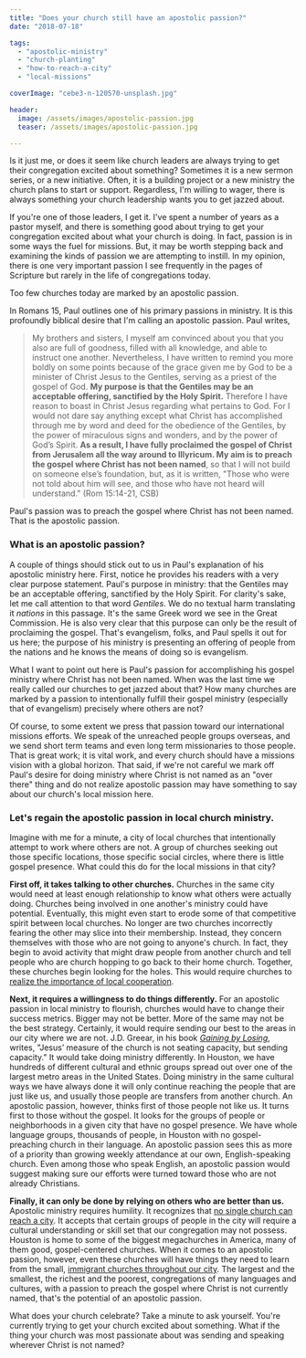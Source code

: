 ```yaml
---
title: "Does your church still have an apostolic passion?"
date: "2018-07-18"

tags: 
  - "apostolic-ministry"
  - "church-planting"
  - "how-to-reach-a-city"
  - "local-missions"

coverImage: "cebe3-n-120570-unsplash.jpg"

header:
  image: /assets/images/apostolic-passion.jpg
  teaser: /assets/images/apostolic-passion.jpg

---
```


Is it just me, or does it seem like church leaders are always trying to get their congregation excited about something? Sometimes it is a new sermon series, or a new initiative. Often, it is a building project or a new ministry the church plans to start or support. Regardless, I'm willing to wager, there is always something your church leadership wants you to get jazzed about.

If you're one of those leaders, I get it. I've spent a number of years as a pastor myself, and there is something good about trying to get your congregation excited about what your church is doing. In fact, passion is in some ways the fuel for missions. But, it may be worth stepping back and examining the kinds of passion we are attempting to instill. In my opinion, there is one very important passion I see frequently in the pages of Scripture but rarely in the life of congregations today.

Too few churches today are marked by an apostolic passion.

In Romans 15, Paul outlines one of his primary passions in ministry. It is this profoundly biblical desire that I'm calling an apostolic passion. Paul writes,

> My brothers and sisters, I myself am convinced about you that you also are full of goodness, filled with all knowledge, and able to instruct one another. Nevertheless, I have written to remind you more boldly on some points because of the grace given me by God to be a minister of Christ Jesus to the Gentiles, serving as a priest of the gospel of God. **My purpose is that the Gentiles may be an acceptable offering, sanctified by the Holy Spirit.** Therefore I have reason to boast in Christ Jesus regarding what pertains to God. For I would not dare say anything except what Christ has accomplished through me by word and deed for the obedience of the Gentiles, by the power of miraculous signs and wonders, and by the power of God’s Spirit. **As a result, I have fully proclaimed the gospel of Christ from Jerusalem all the way around to Illyricum. My aim is to preach the gospel where Christ has not been named**, so that I will not build on someone else’s foundation, but, as it is written, "Those who were not told about him will see, and those who have not heard will understand." (Rom 15:14-21, CSB)

Paul's passion was to preach the gospel where Christ has not been named. That is the apostolic passion.

### What is an apostolic passion?

A couple of things should stick out to us in Paul's explanation of his apostolic ministry here. First, notice he provides his readers with a very clear purpose statement. Paul's purpose in ministry: that the Gentiles may be an acceptable offering, sanctified by the Holy Spirit. For clarity's sake, let me call attention to that word _Gentiles_. We do no textual harm translating it _nations_ in this passage. It's the same Greek word we see in the Great Commission. He is also very clear that this purpose can only be the result of proclaiming the gospel. That's evangelism, folks, and Paul spells it out for us here; the purpose of his ministry is presenting an offering of people from the nations and he knows the means of doing so is evangelism.

What I want to point out here is Paul's passion for accomplishing his gospel ministry where Christ has not been named. When was the last time we really called our churches to get jazzed about that? How many churches are marked by a passion to intentionally fulfill their gospel ministry (especially that of evangelism) precisely where others are not?

Of course, to some extent we press that passion toward our international missions efforts. We speak of the unreached people groups overseas, and we send short term teams and even long term missionaries to those people. That is great work; it is vital work, and every church should have a missions vision with a global horizon. That said, if we're not careful we mark off Paul's desire for doing ministry where Christ is not named as an "over there" thing and do not realize apostolic passion may have something to say about our church's local mission here.

### Let's regain the apostolic passion in local church ministry.

Imagine with me for a minute, a city of local churches that intentionally attempt to work where others are not. A group of churches seeking out those specific locations, those specific social circles, where there is little gospel presence. What could this do for the local missions in that city?

**First off, it takes talking to other churches.** Churches in the same city would need at least enough relationship to know what others were actually doing. Churches being involved in one another's ministry could have potential. Eventually, this might even start to erode some of that competitive spirit between local churches. No longer are two churches incorrectly fearing the other may slice into their membership. Instead, they concern themselves with those who are not going to anyone's church. In fact, they begin to avoid activity that might draw people from another church and tell people who are church hopping to go back to their home church. Together, these churches begin looking for the holes. This would require churches to [realize the importance of local cooperation](https://www.thegospelcoalition.org/article/your-church-not-your-citys-savior/).

**Next, it requires a willingness to do things differently.** For an apostolic passion in local ministry to flourish, churches would have to change their success metrics. Bigger may not be better. More of the same may not be the best strategy. Certainly, it would require sending our best to the areas in our city where we are not. J.D. Greear, in his book [_Gaining by Losing_](https://www.amazon.com/Gaining-Losing-Belongs-Churches-Exponential/dp/0310533953), writes, "Jesus’ measure of the church is not seating capacity, but sending capacity." It would take doing ministry differently. In Houston, we have hundreds of different cultural and ethnic groups spread out over one of the largest metro areas in the United States. Doing ministry in the same cultural ways we have always done it will only continue reaching the people that are just like us, and usually those people are transfers from another church. An apostolic passion, however, thinks first of those people not like us. It turns first to those without the gospel. It looks for the groups of people or neighborhoods in a given city that have no gospel presence. We have whole language groups, thousands of people, in Houston with no gospel-preaching church in their language. An apostolic passion sees this as more of a priority than growing weekly attendance at our own, English-speaking church. Even among those who speak English, an apostolic passion would suggest making sure our efforts were turned toward those who are not already Christians.

**Finally, it can only be done by relying on others who are better than us.** Apostolic ministry requires humility. It recognizes that [no single church can reach a city](http://blog.keelancook.com/2016/02/why-no-single-church-can-reach-a-city.html). It accepts that certain groups of people in the city will require a cultural understanding or skill set that our congregation may not possess. Houston is home to some of the biggest megachurches in America, many of them good, gospel-centered churches. When it comes to an apostolic passion, however, even these churches will have things they need to learn from the small, [immigrant churches throughout our city](https://www.ubahouston.org/blog/2018/6/16/three-things-the-immigrant-church-in-your-city-does-better-than-you). The largest and the smallest, the richest and the poorest, congregations of many languages and cultures, with a passion to preach the gospel where Christ is not currently named, that's the potential of an apostolic passion.

What does your church celebrate? Take a minute to ask yourself. You're currently trying to get your church excited about something. What if the thing your church was most passionate about was sending and speaking wherever Christ is not named?

